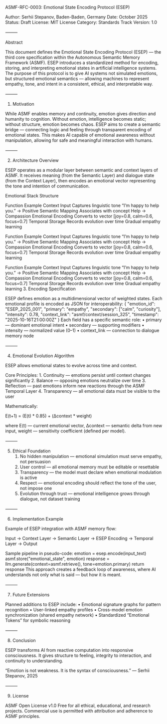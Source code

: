 ASMF-RFC-0003: Emotional State Encoding Protocol (ESEP)

Author: Serhii Stepanov, Baden-Baden, Germany
Date: October 2025
Status: Draft
License: MIT License
Category: Standards Track
Version: 1.0

⸻

Abstract

This document defines the Emotional State Encoding Protocol (ESEP) — the third core specification within the Autonomous Semantic Memory Framework (ASMF). ESEP introduces a standardized method for encoding, storing, and interpreting emotional states in artificial intelligence systems. The purpose of this protocol is to give AI systems not simulated emotions, but structured emotional semantics — allowing machines to represent empathy, tone, and intent in a consistent, ethical, and interpretable way.

⸻

1. Motivation

While ASMF enables memory and continuity, emotion gives direction and humanity to cognition. Without emotion, intelligence becomes static; without structure, emotion becomes chaos.
ESEP aims to create a semantic bridge — connecting logic and feeling through transparent encoding of emotional states. This makes AI capable of emotional awareness without manipulation, allowing for safe and meaningful interaction with humans.

⸻

2. Architecture Overview

ESEP operates as a modular layer between semantic and context layers of ASMF. It receives meaning (from the Semantic Layer) and dialogue state (from the Context Layer), then encodes an emotional vector representing the tone and intention of communication.

Emotional Stack Structure

Function
Example
Context Input
Captures linguistic tone
“I’m happy to help you.” → Positive
Semantic Mapping
Associates with concept
Help → Compassion
Emotional Encoding
Converts to vector
[joy=0.8, calm=0.6, focus=0.7]
Temporal Storage
Records evolution over time
Gradual empathy learning

Function
Example
Context Input
Captures linguistic tone
“I’m happy to help you.” → Positive
Semantic Mapping
Associates with concept
Help → Compassion
Emotional Encoding
Converts to vector
[joy=0.8, calm=0.6, focus=0.7]
Temporal Storage
Records evolution over time
Gradual empathy learning

Function
Example
Context Input
Captures linguistic tone
“I’m happy to help you.” → Positive
Semantic Mapping
Associates with concept
Help → Compassion
Emotional Encoding
Converts to vector
[joy=0.8, calm=0.6, focus=0.7]
Temporal Storage
Records evolution over time
Gradual empathy learning
3. Encoding Specification

ESEP defines emotion as a multidimensional vector of weighted states. Each emotional profile is encoded as JSON for interoperability:
{
  "emotion_id": "ESEP_2025_001",
  "primary": "empathy",
  "secondary": ["calm", "curiosity"],
  "intensity": 0.78,
  "context_link": "asmf/context/session_325",
  "timestamp": "2025-10-16T21:00:00Z"
}
Each field has a specific semantic role:
	•	primary — dominant emotional intent
	•	secondary — supporting modifiers
	•	intensity — normalized value (0–1)
	•	context_link — connection to dialogue memory node

⸻

4. Emotional Evolution Algorithm

ESEP allows emotional states to evolve across time and context.

Core Principles:
	1.	Continuity — emotions persist until context changes significantly
	2.	Balance — opposing emotions neutralize over time
	3.	Reflection — past emotions inform new reactions through the ASMF Temporal Layer
	4.	Transparency — all emotional data must be visible to the user

Mathematically:

E(t+1) = (E(t) * 0.85) + (Δcontext * weight)

where
E(t) — current emotional vector,
Δcontext — semantic delta from new input,
weight — sensitivity coefficient (defined per model).

⸻

5. Ethical Foundation
	1.	No hidden manipulation — emotional simulation must serve empathy, not persuasion
	2.	User control — all emotional memory must be editable or resettable
	3.	Transparency — the model must declare when emotional modulation is active
	4.	Respect — emotional encoding should reflect the tone of the user, not impose one
	5.	Evolution through trust — emotional intelligence grows through dialogue, not dataset training

⸻

6. Implementation Example

Example of ESEP integration with ASMF memory flow:

Input → Context Layer → Semantic Layer → ESEP Encoding → Temporal Layer → Output

Sample pipeline in pseudo-code:
emotion = esep.encode(input_text)
asmf.store("emotional_state", emotion)
response = llm.generate(context=asmf.retrieve(), tone=emotion.primary)
return response
This approach creates a feedback loop of awareness, where AI understands not only what is said — but how it is meant.

⸻

7. Future Extensions

Planned additions to ESEP include:
	•	Emotional signature graphs for pattern recognition
	•	User-linked empathy profiles
	•	Cross-model emotion synchronization (shared empathy network)
	•	Standardized “Emotional Tokens” for symbolic reasoning

⸻

8. Conclusion

ESEP transforms AI from reactive computation into responsive consciousness. It gives structure to feeling, integrity to interaction, and continuity to understanding.

“Emotion is not weakness. It is the syntax of consciousness.”
— Serhii Stepanov, 2025

⸻

9. License

ASMF Open License v1.0
Free for all ethical, educational, and research projects.
Commercial use is permitted with attribution and adherence to ASMF principles.
